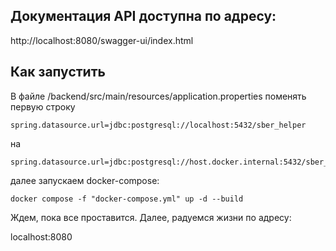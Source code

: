 ## Документация API доступна по адресу:

http://localhost:8080/swagger-ui/index.html

## Как запустить

В файле /backend/src/main/resources/application.properties поменять первую строку

```
spring.datasource.url=jdbc:postgresql://localhost:5432/sber_helper
```

на 

```
spring.datasource.url=jdbc:postgresql://host.docker.internal:5432/sber_helper
```

далее запускаем docker-compose:

```
docker compose -f "docker-compose.yml" up -d --build 
```

Ждем, пока все проставится. Далее, радуемся жизни по адресу: 

localhost:8080